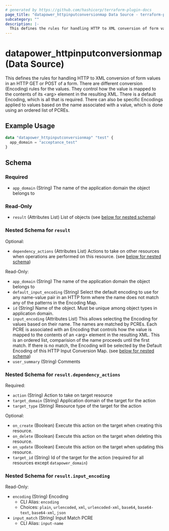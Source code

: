 ```yaml
---
# generated by https://github.com/hashicorp/terraform-plugin-docs
page_title: "datapower_httpinputconversionmap Data Source - terraform-provider-datapower"
subcategory: ""
description: |-
  This defines the rules for handling HTTP to XML conversion of form values in an HTTP GET or POST of a form. There are different conversion (Encoding) rules for the values. They control how the value is mapped to the contents of its &lt;arg> element in the resulting XML. There is a default Encoding, which is all that is required. There can also be specific Encodings applied to values based on the name associated with a value, which is done using an ordered list of PCREs.
---
```


# datapower_httpinputconversionmap (Data Source)

This defines the rules for handling HTTP to XML conversion of form values in an HTTP GET or POST of a form. There are different conversion (Encoding) rules for the values. They control how the value is mapped to the contents of its &lt;arg> element in the resulting XML. There is a default Encoding, which is all that is required. There can also be specific Encodings applied to values based on the name associated with a value, which is done using an ordered list of PCREs.

## Example Usage

```terraform
data "datapower_httpinputconversionmap" "test" {
  app_domain = "acceptance_test"
}
```

<!-- schema generated by tfplugindocs -->
## Schema

### Required

- `app_domain` (String) The name of the application domain the object belongs to

### Read-Only

- `result` (Attributes List) List of objects (see [below for nested schema](#nestedatt--result))

<a id="nestedatt--result"></a>
### Nested Schema for `result`

Optional:

- `dependency_actions` (Attributes List) Actions to take on other resources when operations are performed on this resource. (see [below for nested schema](#nestedatt--result--dependency_actions))

Read-Only:

- `app_domain` (String) The name of the application domain the object belongs to
- `default_input_encoding` (String) Select the default encoding to use for any name-value pair in an HTTP form where the name does not match any of the patterns in the Encoding Map.
- `id` (String) Name of the object. Must be unique among object types in application domain.
- `input_encoding` (Attributes List) This allows selecting the Encoding for values based on their name. The names are matched by PCREs. Each PCRE is associated with an Encoding that controls how the value is mapped to the contents of an &lt;arg> element in the resulting XML. This is an ordered list, comparision of the name proceeds until the first match. If there is no match, the Encoding will be selected by the Default Encoding of this HTTP Input Conversion Map. (see [below for nested schema](#nestedatt--result--input_encoding))
- `user_summary` (String) Comments

<a id="nestedatt--result--dependency_actions"></a>
### Nested Schema for `result.dependency_actions`

Required:

- `action` (String) Action to take on target resource
- `target_domain` (String) Application domain of the target for the action
- `target_type` (String) Resource type of the target for the action

Optional:

- `on_create` (Boolean) Execute this action on the target when creating this resource.
- `on_delete` (Boolean) Execute this action on the target when deleting this resource.
- `on_update` (Boolean) Execute this action on the target when updating this resource.
- `target_id` (String) Id of the target for the action (required for all resources except `datapower_domain`)


<a id="nestedatt--result--input_encoding"></a>
### Nested Schema for `result.input_encoding`

Read-Only:

- `encoding` (String) Encoding
  - CLI Alias: `encoding`
  - Choices: `plain`, `urlencoded`, `xml`, `urlencoded-xml`, `base64`, `base64-text`, `base64-xml`, `json`
- `input_match` (String) Input Match PCRE
  - CLI Alias: `input-name`
